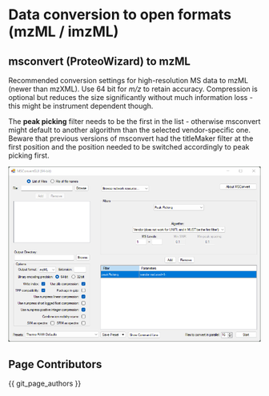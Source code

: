 # Data conversion to open formats (mzML / imzML)

## msconvert (ProteoWizard) to mzML
Recommended conversion settings for high-resolution MS data to mzML (newer than mzXML). Use 64 bit for _m/z_ to retain accuracy. 
Compression is optional but reduces the size significantly without much information loss - this might be instrument dependent though.

The **peak picking** filter needs to be the first in the list - otherwise msconvert might default to another algorithm than the selected vendor-specific one. Beware that previous versions of msconvert had the titleMaker filter at the first position and the position needed to be switched accordingly to peak picking first.  

![](img/msconvert.png)



## Page Contributors

{{ git_page_authors }}
